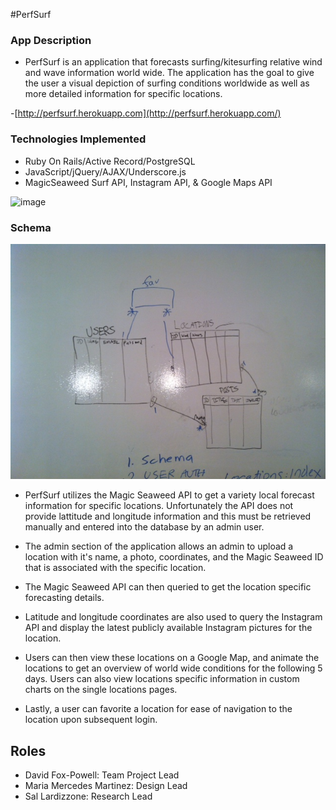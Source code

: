 #PerfSurf

### App Description
- PerfSurf is an application that forecasts surfing/kitesurfing relative wind and wave information world wide. The application has the goal to give the user a visual depiction of surfing conditions worldwide as well as more detailed information for specific locations.

-[http://perfsurf.herokuapp.com](http://perfsurf.herokuapp.com/)

### Technologies Implemented 

- Ruby On Rails/Active Record/PostgreSQL
- JavaScript/jQuery/AJAX/Underscore.js
- MagicSeaweed Surf API, Instagram API, & Google Maps API

![image](https://dl.dropboxusercontent.com/u/8073874/perfsurf.png )

### Schema

![image](./planning_screenshots/schema.JPG )

- PerfSurf utilizes the Magic Seaweed API to get a variety local forecast information for specific locations.  Unfortunately the API does not provide lattitude and longitude information and this must be retrieved manually and entered into the database by an admin user.

- The admin section of the application allows an admin to upload a location with it's name, a photo, coordinates, and the Magic Seaweed ID that is associated with the specific location.  

- The Magic Seaweed API can then queried to get the location specific forecasting details.

- Latitude and longitude coordinates are also used to query the Instagram API and display the latest publicly available Instagram pictures for the location.

- Users can then view these locations on a Google Map, and animate the locations to get an overview of world wide conditions for the following 5 days.  Users can also view locations specific information in custom charts on the single locations pages.

- Lastly, a user can favorite a location for ease of navigation to the location upon subsequent login. 

## Roles 

- David Fox-Powell: Team Project Lead
- Maria Mercedes Martinez: Design Lead
- Sal Lardizzone: Research Lead